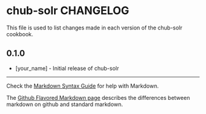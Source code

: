 chub-solr CHANGELOG
===================

This file is used to list changes made in each version of the chub-solr cookbook.

0.1.0
-----
- [your_name] - Initial release of chub-solr

- - -
Check the [Markdown Syntax Guide](http://daringfireball.net/projects/markdown/syntax) for help with Markdown.

The [Github Flavored Markdown page](http://github.github.com/github-flavored-markdown/) describes the differences between markdown on github and standard markdown.
